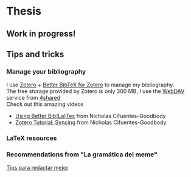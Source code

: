 <!--- Zankoku na Tenshi no -->
# Thesis

## Work in progress!

## Tips and tricks

### Manage your bibliography
I use [Zotero](https://www.zotero.org/) + [Better BibTeX for Zotero](https://github.com/retorquere/zotero-better-bibtex) to manage my bibliography.</br>
The free storage provided by Zotero is only 300 MB, I use the [WebDAV](https://es.wikipedia.org/wiki/WebDAV) service from [4shared](https://www.4shared.com/features/access_to_4shared_with_webdav/index.jsp?locale=es)</br>
Check out this amazing videos</br>
- [Using Better Bib(La)Tex](https://www.youtube.com/watch?v=GAVXVkcpbG0) from Nicholas Cifuentes-Goodbody
- [Zotero Tutorial: Syncing](https://www.youtube.com/watch?v=5UV6Ce3evUY) from Nicholas Cifuentes-Goodbody


### LaTeX resources

### Recommendations from "La gramática del meme"
[Tips para redactar mejor](https://www.facebook.com/gramaticadelmeme/posts/1224105938001801)
